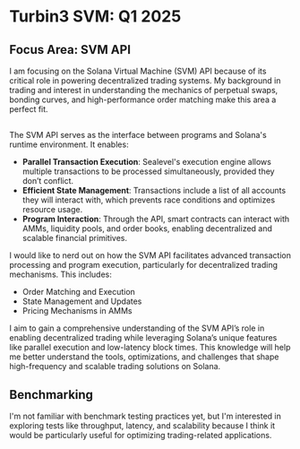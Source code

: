 # Turbin3 SVM: Q1 2025

## Focus Area: SVM API
I am focusing on the Solana Virtual Machine (SVM) API because of its critical role in powering decentralized trading systems. My background in trading and interest in understanding the mechanics of perpetual swaps, bonding curves, and high-performance order matching make this area a perfect fit.

## 
The SVM API serves as the interface between programs and Solana's runtime environment. It enables:
- **Parallel Transaction Execution**: Sealevel's execution engine allows multiple transactions to be processed simultaneously, provided they don’t conflict.
- **Efficient State Management**: Transactions include a list of all accounts they will interact with, which prevents race conditions and optimizes resource usage.
- **Program Interaction**: Through the API, smart contracts can interact with AMMs, liquidity pools, and order books, enabling decentralized and scalable financial primitives.



I would like to nerd out on how the SVM API facilitates advanced transaction processing and program execution, particularly for decentralized trading mechanisms. This includes: 

- Order Matching and Execution
- State Management and Updates
- Pricing Mechanisms in AMMs    

I aim to gain a comprehensive understanding of the SVM API’s role in enabling decentralized trading while leveraging Solana’s unique features like parallel execution and low-latency block times. This knowledge will help me better understand the tools, optimizations, and challenges that shape high-frequency and scalable trading solutions on Solana.


## Benchmarking

I'm not familiar with benchmark testing practices yet, but I'm interested in exploring tests like throughput, latency, and scalability because I think it would be particularly useful for optimizing trading-related applications.



## 















